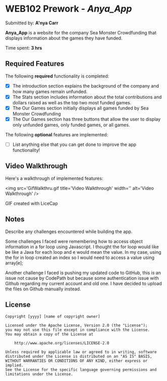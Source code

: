 # WEB102 Prework - *Anya_App*

Submitted by: **A'nya Carr**

**Anya_App** is a website for the company Sea Monster Crowdfunding that displays information about the games they have funded.

Time spent: **3 hrs**

## Required Features

The following **required** functionality is completed:

* [X] The introduction section explains the background of the company and how many games remain unfunded.
* [X] The Stats section includes information about the total contributions and dollars raised as well as the top two most funded games.
* [X] The Our Games section initially displays all games funded by Sea Monster Crowdfunding
* [X] The Our Games section has three buttons that allow the user to display only unfunded games, only funded games, or all games.

The following **optional** features are implemented:

* [ ] List anything else that you can get done to improve the app functionality!

## Video Walkthrough

Here's a walkthrough of implemented features:

<img src='GifWalkthru.gif title='Video Walkthrough' width='' alt='Video Walkthrough' />

<!-- Replace this with whatever GIF tool you used! -->
GIF created with LiceCap
<!-- Recommended tools:
[Kap](https://getkap.co/) for macOS
[ScreenToGif](https://www.screentogif.com/) for Windows
[peek](https://github.com/phw/peek) for Linux. -->

## Notes

Describe any challenges encountered while building the app.

Some challenges I faced were remembering how to access object information in a for loop using Javascript. I thought the for loop would like be like a Java for each loop and e would mean the value. In my case, using the for in loop created an index so I would need to access a value using array[e];

Another challenge I faced is pushing my updated code to GitHub, this is an issue not cause by CodePath but because some authentication issue with Github regarding my current account and old one. I have decided to upload the files on Github manually instead.

## License

    Copyright [yyyy] [name of copyright owner]

    Licensed under the Apache License, Version 2.0 (the "License");
    you may not use this file except in compliance with the License.
    You may obtain a copy of the License at

        http://www.apache.org/licenses/LICENSE-2.0

    Unless required by applicable law or agreed to in writing, software
    distributed under the License is distributed on an "AS IS" BASIS,
    WITHOUT WARRANTIES OR CONDITIONS OF ANY KIND, either express or implied.
    See the License for the specific language governing permissions and
    limitations under the License.
